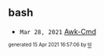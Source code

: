 ## bash


* <code>Mar 28, 2021</code> [Awk-Cmd](2021-03-28T15-55-03-awk-cmd.md)

<sup><sub>generated 15 Apr 2021 16:57:06 by <a href='https://github.com/senorprogrammer/til'>til</a></sub></sup>
